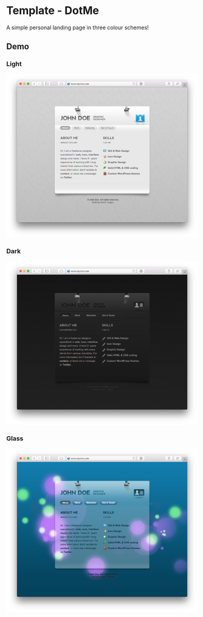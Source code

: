 # Template - DotMe
A simple personal landing page in three colour schemes!

## Demo

### Light
<p align="center">
  <img src=".demo/light.png?raw=true" alt="Light Theme"/>
</p>

### Dark
<p align="center">
  <img src=".demo/dark.png?raw=true" alt="Dark Theme"/>
</p>

### Glass
<p align="center">
  <img src=".demo/glass.png?raw=true" alt="Glass Theme"/>
</p>
